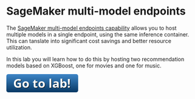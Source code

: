 # SageMaker multi-model endpoints

The [SageMaker multi-model endpoints capability](https://docs.aws.amazon.com/sagemaker/latest/dg/multi-model-endpoints.html) allows you to host multiple models in a single endpoint, using the same inference container. This can tanslate into significant cost savings and better resource utilization.

In this lab you will learn how to do this by hosting two recommendation models based on XGBoost, one for movies and one for music.

[![go to lab](../../_media/go-to-lab.png)](https://github.com/sirimuppala/amazon-sagemaker-multi-model-endpoints-model-monitoring)
